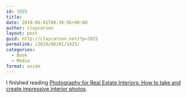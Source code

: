 ```yaml
---
id: 1925
title: 
date: 2018-06-01T08:36:56+00:00
author: claycarson
layout: post
guid: http://claycarson.net/?p=1925
permalink: /2018/06/01/1925/
categories:
  - Book
  - Media
format: aside
---
```

I finished reading [Photography for Real Estate Interiors: How to take and create impressive interior photos](https://www.amazon.com/Photography-Real-Estate-Interiors-impressive/dp/1549739360).